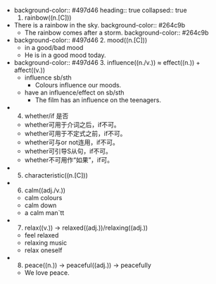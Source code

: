 -
  background-color:: #497d46
  heading:: true
  collapsed:: true
  1. rainbow((n.[C]))
- There is a rainbow in the sky.
  background-color:: #264c9b
	- The rainbow comes after a storm.
	  background-color:: #264c9b
-
  background-color:: #497d46
  2. mood((n.[C]))
	- in a good/bad mood
	- He is in a good mood today.
-
  background-color:: #497d46
  3. influence((n./v.)) ≈ effect((n.)) + affect((v.))
	- influence sb/sth
		- Colours influence our moods.
	- have an influence/effect on sb/sth
		- The film has an influence on the teenagers.
-
  4. whether/if 是否
	- whether可用于介词之后，if不可。
	- whether可用于不定式之前，if不可。
	- whether可与or not连用，if不可。
	- whether可引导S从句，if不可。
	- whether不可用作“如果”，if可。
-
  5. characteristic((n.[C]))
-
  6. calm((adj./v.))
	- calm colours
	- calm down
	- a calm man`tt
-
  7. relax((v.)) -> relaxed((adj.))/relaxing((adj.))
	- feel relaxed
	- relaxing music
	- relax oneself
-
  8. peace((n.)) -> peaceful((adj.)) -> peacefully
	- We love peace.